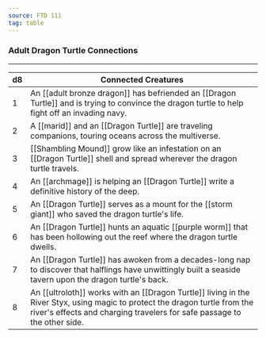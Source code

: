 ```yaml
---
source: FTD 111
tag: table
---
```


### Adult Dragon Turtle Connections
---
|d8|Connected Creatures|
|----|------------|
|1|An [[adult bronze dragon]] has befriended an [[Dragon Turtle]] and is trying to convince the dragon turtle to help fight off an invading navy.|
|2|A [[marid]] and an [[Dragon Turtle]] are traveling companions, touring oceans across the multiverse.|
|3|[[Shambling Mound]] grow like an infestation on an [[Dragon Turtle]] shell and spread wherever the dragon turtle travels.|
|4|An [[archmage]] is helping an [[Dragon Turtle]] write a definitive history of the deep.|
|5|An [[Dragon Turtle]] serves as a mount for the [[storm giant]] who saved the dragon turtle's life.|
|6|An [[Dragon Turtle]] hunts an aquatic [[purple worm]] that has been hollowing out the reef where the dragon turtle dwells.|
|7|An [[Dragon Turtle]] has awoken from a decades-long nap to discover that halflings have unwittingly built a seaside tavern upon the dragon turtle's back.|
|8|An [[ultroloth]] works with an [[Dragon Turtle]] living in the River Styx, using magic to protect the dragon turtle from the river's effects and charging travelers for safe passage to the other side.|
